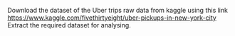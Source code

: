 Download the dataset of the Uber trips raw data from kaggle using this link https://www.kaggle.com/fivethirtyeight/uber-pickups-in-new-york-city
Extract the required dataset for analysing.
